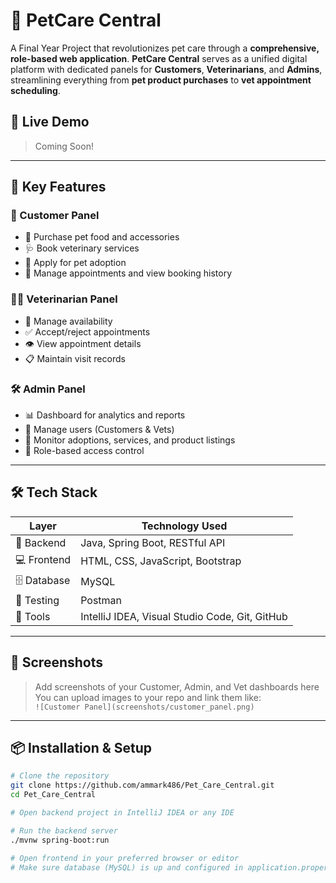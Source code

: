 # 🐾 PetCare Central

A Final Year Project that revolutionizes pet care through a **comprehensive, role-based web application**. **PetCare Central** serves as a unified digital platform with dedicated panels for **Customers**, **Veterinarians**, and **Admins**, streamlining everything from **pet product purchases** to **vet appointment scheduling**.

## 🚀 Live Demo
> Coming Soon!

---

## 📌 Key Features

### 👤 Customer Panel
- 🛒 Purchase pet food and accessories
- 🩺 Book veterinary services
- 🐶 Apply for pet adoption
- 📅 Manage appointments and view booking history

### 🧑‍⚕️ Veterinarian Panel
- 📆 Manage availability
- ✅ Accept/reject appointments
- 👁️ View appointment details
- 📋 Maintain visit records

### 🛠️ Admin Panel
- 📊 Dashboard for analytics and reports
- 👥 Manage users (Customers & Vets)
- 🐾 Monitor adoptions, services, and product listings
- 🔐 Role-based access control

---

## 🛠️ Tech Stack

| Layer         | Technology Used                                         |
|--------------|---------------------------------------------------------|
| 🧠 Backend    | Java, Spring Boot, RESTful API                          |
| 💻 Frontend   | HTML, CSS, JavaScript, Bootstrap                        |
| 🗄️ Database   | MySQL                                                  |
| 🔬 Testing    | Postman                                                |
| 🧰 Tools      | IntelliJ IDEA, Visual Studio Code, Git, GitHub         |

---

## 📸 Screenshots

> Add screenshots of your Customer, Admin, and Vet dashboards here  
> You can upload images to your repo and link them like:  
> `![Customer Panel](screenshots/customer_panel.png)`

---

## 📦 Installation & Setup

```bash
# Clone the repository
git clone https://github.com/ammark486/Pet_Care_Central.git
cd Pet_Care_Central

# Open backend project in IntelliJ IDEA or any IDE

# Run the backend server
./mvnw spring-boot:run

# Open frontend in your preferred browser or editor
# Make sure database (MySQL) is up and configured in application.properties
